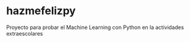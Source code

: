 # hazmefelizpy
Proyecto para probar el Machine Learning con Python en la actividades extraescolares
